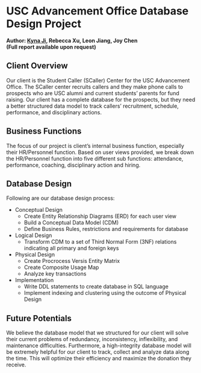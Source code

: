 # USC Advancement Office Database Design Project
**Author: [Kyna Ji](https://github.com/feiran-kyna-ji), Rebecca Xu, Leon Jiang, Joy Chen**  
**(Full report available upon request)**

## Client Overview 
Our client is the Student Caller (SCaller) Center for the USC Advancement Office. The SCaller center recruits callers and they make phone calls to prospects who are USC alumni and current students’ parents for fund raising. Our client has a complete database for the prospects, but they need a better structured data model to track callers’ recruitment, schedule, performance, and disciplinary actions.

## Business Functions

The focus of our project is client’s internal business function, especially their HR/Personnel function. Based on user views provided, we break down the HR/Personnel function into five different sub functions: attendance, performance, coaching, disciplinary action and hiring. 

## Database Design
Following are our database design process: 
* Conceptual Design
  - Create Entity Relationship Diagrams (ERD) for each user view
  - Build a Conceptual Data Model (CDM)
  - Define Business Rules, restrictions and requirements for database
* Logical Design
  - Transform CDM to a set of Third Normal Form (3NF) relations indicating all primary and foreign keys
* Physical Design
  - Create Procrocess Versis Entity Matrix
  - Create Composite Usage Map
  - Analyze key transactions
* Implementation
  - Write DDL statements to create database in SQL language
  - Implement indexing and clustering using the outcome of Physical Design
  
## Future Potentials 

We believe the database model that we structured for our client will solve their current problems of redundancy, inconsistency, inflexibility, and maintenance difficulties. Furthermore, a high-integrity database model will be extremely helpful for our client to track, collect and analyze data along the time. This will optimize their efficiency and maximize the donation they receive. 
